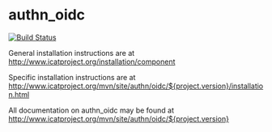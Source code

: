 # authn_oidc

[![Build Status](https://github.com/icatproject/authn.oidc/workflows/CI%20Build/badge.svg?branch=master)](https://github.com/icatproject/authn.oidc/actions?query=workflow%3A%22CI+Build%22)

General installation instructions are at http://www.icatproject.org/installation/component

Specific installation instructions are at http://www.icatproject.org/mvn/site/authn/oidc/${project.version}/installation.html

All documentation on authn_oidc may be found at http://www.icatproject.org/mvn/site/authn/oidc/${project.version}

